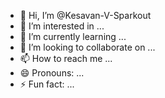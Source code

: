 - 👋 Hi, I’m @Kesavan-V-Sparkout
- 👀 I’m interested in ...
- 🌱 I’m currently learning ...
- 💞️ I’m looking to collaborate on ...
- 📫 How to reach me ...
- 😄 Pronouns: ...
- ⚡ Fun fact: ...

<!---
Kesavan-V-Sparkout/Kesavan-V-Sparkout is a ✨ special ✨ repository because its `README.md` (this file) appears on your GitHub profile.
You can click the Preview link to take a look at your changes.
--->
